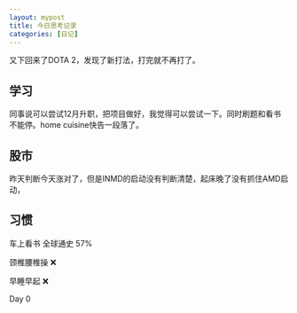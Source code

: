 ```yaml
---
layout: mypost
title: 今日思考记录
categories: [日记]
---
```


又下回来了DOTA 2，发现了新打法，打完就不再打了。

## 学习

同事说可以尝试12月升职，把项目做好，我觉得可以尝试一下。同时刷题和看书不能停。home cuisine快告一段落了。

## 股市

昨天判断今天涨对了，但是INMD的启动没有判断清楚，起床晚了没有抓住AMD启动，

## 习惯
车上看书 全球通史 57%

颈椎腰椎操 ❌

早睡早起 ❌

Day 0
